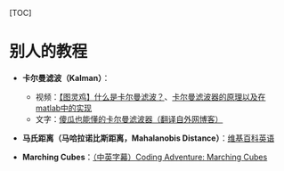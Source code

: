 [TOC]

# 别人的教程

- **卡尔曼滤波（Kalman）**：
    - 视频：[【图灵鸡】什么是卡尔曼滤波？](https://www.bilibili.com/video/BV15E411v7rD)、[卡尔曼滤波器的原理以及在matlab中的实现](https://www.bilibili.com/video/BV1vs411z7PX)
    - 文字：[傻瓜也能懂的卡尔曼滤波器（翻译自外网博客）](https://zhuanlan.zhihu.com/p/64539108)
- **马氏距离（马哈拉诺比斯距离，Mahalanobis Distance）**：[维基百科英语](https://en.wikipedia.org/wiki/Mahalanobis_distance)

- **Marching Cubes**：[（中英字幕）Coding Adventure: Marching Cubes](https://www.bilibili.com/video/BV1Ta4y1E7CT)

